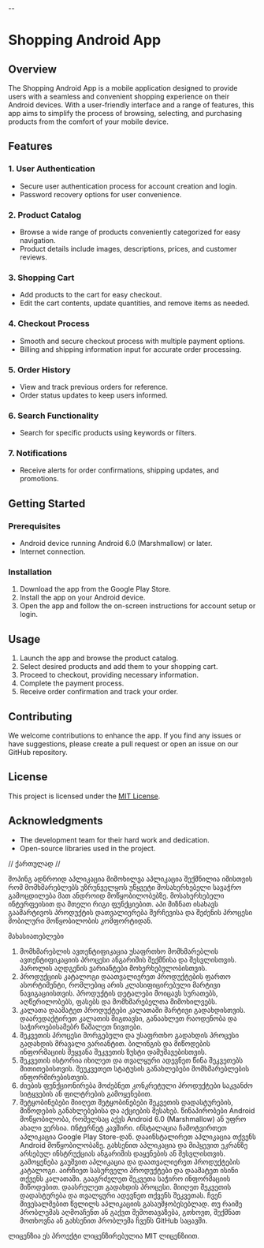 --

# Shopping Android App

## Overview

The Shopping Android App is a mobile application designed to provide users with a seamless and convenient shopping experience on their Android devices. With a user-friendly interface and a range of features, this app aims to simplify the process of browsing, selecting, and purchasing products from the comfort of your mobile device.

## Features

### 1. User Authentication

- Secure user authentication process for account creation and login.
- Password recovery options for user convenience.

### 2. Product Catalog

- Browse a wide range of products conveniently categorized for easy navigation.
- Product details include images, descriptions, prices, and customer reviews.

### 3. Shopping Cart

- Add products to the cart for easy checkout.
- Edit the cart contents, update quantities, and remove items as needed.

### 4. Checkout Process

- Smooth and secure checkout process with multiple payment options.
- Billing and shipping information input for accurate order processing.

### 5. Order History

- View and track previous orders for reference.
- Order status updates to keep users informed.

### 6. Search Functionality

- Search for specific products using keywords or filters.

### 7. Notifications

- Receive alerts for order confirmations, shipping updates, and promotions.

## Getting Started

### Prerequisites

- Android device running Android 6.0 (Marshmallow) or later.
- Internet connection.

### Installation

1. Download the app from the Google Play Store.
2. Install the app on your Android device.
3. Open the app and follow the on-screen instructions for account setup or login.

## Usage

1. Launch the app and browse the product catalog.
2. Select desired products and add them to your shopping cart.
3. Proceed to checkout, providing necessary information.
4. Complete the payment process.
5. Receive order confirmation and track your order.

## Contributing

We welcome contributions to enhance the app. If you find any issues or have suggestions, please create a pull request or open an issue on our GitHub repository.

## License

This project is licensed under the [MIT License](LICENSE.md).

## Acknowledgments

- The development team for their hard work and dedication.
- Open-source libraries used in the project.












// ქართულად //

შოპინგ ადნროიდ აპლიკაცია
მიმოხილვა
აპლიკაცია შექმნილია იმისთვის რომ მომხმარებლებს უზრუნველყოს უწყვეტი მოსახერხებელი სავაჭრო გამოცდილება მათ ანდროიდ მოწყობილობებზე. მოსახერხებელი ინტერფეისით და მთელი რიგი ფუნქციებით. აპი მიზნათ ისახავს გაამარტივოს პროდუქტის დათვალიერება შერჩევისა და შეძენის პროცესი მობილური მოწყობილობის კომფორტიდან.

მახასიათებლები
1. მომხმარებლის ავთენტიფიკაცია
უსაფრთხო მომხმარებლის ავთენტიფიკაციის პროცესი ანგარიშის შექმნისა და შესვლისთვის.
პაროლის აღდგენის ვარიანტები მოხერხებულობისთვის.
2. პროდუქციის კატალოგი
დაათვალიერეთ პროდუქტების ფართო ასორტიმენტი, რომლებიც არის კლასიფიცირებული მარტივი ნავიგაციისთვის.
პროდუქტის დეტალები მოიცავს სურათებს, აღწერილობებს, ფასებს და მომხმარებელთა მიმოხილვებს.
3. კალათა
დაამატეთ პროდუქტები კალათაში მარტივი გადახდისთვის.
დაარედაქტირეთ კალათის შიგთავსი, განაახლეთ რაოდენობა და საჭიროებისამებრ წაშალეთ ნივთები.
4. შეკვეთის პროცესი
მორგებული და უსაფრთხო გადახდის პროცესი გადახდის მრავალი ვარიანტით.
ბილინგის და მიწოდების ინფორმაციის შეყვანა შეკვეთის ზუსტი დამუშავებისთვის.
5. შეკვეთის ისტორია
იხილეთ და თვალყური ადევნეთ წინა შეკვეთებს მითითებისთვის.
შეუკვეთეთ სტატუსის განახლებები მომხმარებლების ინფორმირებისთვის.
6. ძიების ფუნქციონირება
მოძებნეთ კონკრეტული პროდუქტები საკვანძო სიტყვების ან ფილტრების გამოყენებით.
7. შეტყობინებები
მიიღეთ შეტყობინებები შეკვეთის დადასტურების, მიწოდების განახლებებისა და აქციების შესახებ.
წინაპირობები
Android მოწყობილობა, რომელსაც აქვს Android 6.0 (Marshmallow) ან უფრო ახალი ვერსია.
Ინტერნეტ კავშირი.
ინსტალაცია
ჩამოტვირთეთ აპლიკაცია Google Play Store-დან.
დააინსტალირეთ აპლიკაცია თქვენს Android მოწყობილობაზე.
გახსენით აპლიკაცია და მიჰყევით ეკრანზე არსებულ ინსტრუქციას ანგარიშის დაყენების ან შესვლისთვის.
გამოყენება
გაუშვით აპლიკაცია და დაათვალიერეთ პროდუქტების კატალოგი.
აირჩიეთ სასურველი პროდუქტები და დაამატეთ ისინი თქვენს კალათაში.
გააგრძელეთ შეკვეთა საჭირო ინფორმაციის მიწოდებით.
დაასრულეთ გადახდის პროცესი.
მიიღეთ შეკვეთის დადასტურება და თვალყური ადევნეთ თქვენს შეკვეთას.
ჩვენ მივესალმებით წვლილს აპლიკაციის გასაუმჯობესებლად. თუ რაიმე პრობლემას აღმოაჩენთ ან გაქვთ შემოთავაზება, გთხოვთ, შექმნათ მოთხოვნა ან გახსენით პრობლემა ჩვენს GitHub საცავში.

ლიცენზია
ეს პროექტი ლიცენზირებულია MIT ლიცენზიით.

